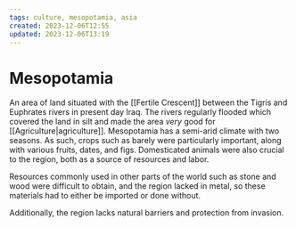 ```yaml
---
tags: culture, mesopotamia, asia
created: 2023-12-06T12:55
updated: 2023-12-06T13:19
---
```

# Mesopotamia

An area of land situated with the [[Fertile Crescent]] between the Tigris and Euphrates rivers in present day Iraq. The rivers regularly flooded which covered the land in silt and made the area *very* good for [[Agriculture|agriculture]]. Mesopotamia has a semi-arid climate with two seasons. As such, crops such as barely were particularly important, along with various fruits, dates, and figs. Domesticated animals were also crucial to the region, both as a source of resources and labor.

Resources commonly used in other parts of the world such as stone and wood were difficult to obtain, and the region lacked in metal, so these materials had to either be imported or done without.

Additionally, the region lacks natural barriers and protection from invasion. 